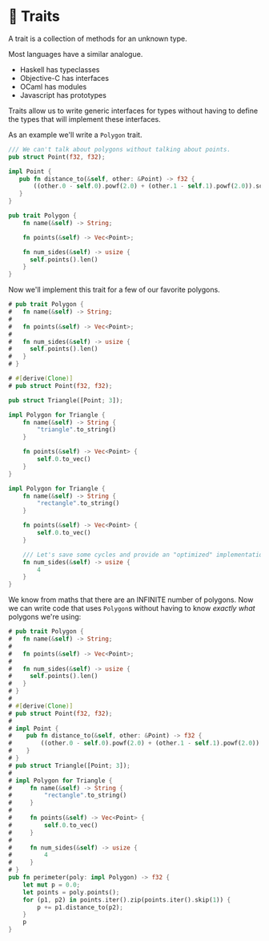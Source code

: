 # 🥸 Traits

A trait is a collection of methods for an unknown type.

Most languages have a similar analogue.

* Haskell has typeclasses
* Objective-C has interfaces
* OCaml has modules
* Javascript has prototypes

Traits allow us to write generic interfaces for types without having to
define the types that will implement these interfaces.

As an example we'll write a `Polygon` trait.

```rust
/// We can't talk about polygons without talking about points.
pub struct Point(f32, f32);

impl Point {
   pub fn distance_to(&self, other: &Point) -> f32 {
       ((other.0 - self.0).powf(2.0) + (other.1 - self.1).powf(2.0)).sqrt()
   }
}

pub trait Polygon {
    fn name(&self) -> String;

    fn points(&self) -> Vec<Point>;

    fn num_sides(&self) -> usize {
      self.points().len()
    }
}
```

Now we'll implement this trait for a few of our favorite polygons.

```rust
# pub trait Polygon {
#   fn name(&self) -> String;
#
#   fn points(&self) -> Vec<Point>;
#
#   fn num_sides(&self) -> usize {
#     self.points().len()
#   }
# }

# #[derive(Clone)]
# pub struct Point(f32, f32);

pub struct Triangle([Point; 3]);

impl Polygon for Triangle {
    fn name(&self) -> String {
        "triangle".to_string()
    }

    fn points(&self) -> Vec<Point> {
        self.0.to_vec()
    }
}

impl Polygon for Triangle {
    fn name(&self) -> String {
        "rectangle".to_string()
    }

    fn points(&self) -> Vec<Point> {
        self.0.to_vec()
    }

    /// Let's save some cycles and provide an "optimized" implementation of `num_sides`
    fn num_sides(&self) -> usize {
        4
    }
}
```

We know from maths that there are an INFINITE number of polygons. Now we can write code that
uses `Polygon`s without having to know _exactly what_ polygons we're using:


```rust
# pub trait Polygon {
#   fn name(&self) -> String;
#
#   fn points(&self) -> Vec<Point>;
#
#   fn num_sides(&self) -> usize {
#     self.points().len()
#   }
# }
#
# #[derive(Clone)]
# pub struct Point(f32, f32);
#
# impl Point {
#    pub fn distance_to(&self, other: &Point) -> f32 {
#        ((other.0 - self.0).powf(2.0) + (other.1 - self.1).powf(2.0)).sqrt()
#    }
# }
# pub struct Triangle([Point; 3]);
#
# impl Polygon for Triangle {
#     fn name(&self) -> String {
#         "rectangle".to_string()
#     }
#
#     fn points(&self) -> Vec<Point> {
#         self.0.to_vec()
#     }
#
#     fn num_sides(&self) -> usize {
#         4
#     }
# }
pub fn perimeter(poly: impl Polygon) -> f32 {
    let mut p = 0.0;
    let points = poly.points();
    for (p1, p2) in points.iter().zip(points.iter().skip(1)) {
        p += p1.distance_to(p2);
    }
    p
}
```
